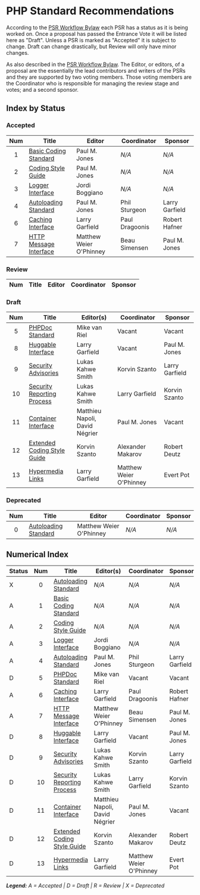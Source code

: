 # PHP Standard Recommendations

According to the [PSR Workflow Bylaw][workflow] each PSR has a status as it is being worked on. Once a proposal has passed the Entrance Vote it will be listed here as "Draft". Unless a PSR is marked as "Accepted" it is subject to change. Draft can change drastically, but Review will only have minor changes.

As also described in the [PSR Workflow Bylaw][workflow]. The Editor, or editors, of a proposal are the essentially the lead contributors and writers of the PSRs and they are supported by two voting members. Those voting members are the Coordinator who is responsible for managing the review stage and votes; and a second sponsor.

## Index by Status

### Accepted

| Num | Title                          | Editor                  |  Coordinator  | Sponsor        |
|:---:|--------------------------------|-------------------------|---------------|----------------|
| 1   | [Basic Coding Standard][psr1]  | Paul M. Jones           | _N/A_         | _N/A_          |
| 2   | [Coding Style Guide][psr2]     | Paul M. Jones           | _N/A_         | _N/A_          |
| 3   | [Logger Interface][psr3]       | Jordi Boggiano          | _N/A_         | _N/A_          |
| 4   | [Autoloading Standard][psr4]   | Paul M. Jones           | Phil Sturgeon | Larry Garfield |
| 6   | [Caching Interface][psr6]      | Larry Garfield          | Paul Dragoonis | Robert Hafner |
| 7   | [HTTP Message Interface][psr7] | Matthew Weier O'Phinney | Beau Simensen | Paul M. Jones  |

### Review

| Num | Title                          | Editor                  |  Coordinator   | Sponsor       |
|:---:|--------------------------------|-------------------------|----------------|---------------|

### Draft

| Num | Title                                | Editor(s)                      |  Coordinator            | Sponsor           |
|:---:|--------------------------------------|--------------------------------|-------------------------|-------------------|
| 5   | [PHPDoc Standard][psr5]              | Mike van Riel                  | Vacant                  | Vacant            |
| 8   | [Huggable Interface][psr8]           | Larry Garfield                 | Vacant                  | Paul M. Jones     |
| 9   | [Security Advisories][psr9]          | Lukas Kahwe Smith              | Korvin Szanto           | Larry Garfield    |
| 10  | [Security Reporting Process][psr10]  | Lukas Kahwe Smith              | Larry Garfield          | Korvin Szanto     |
| 11  | [Container Interface][psr11]         | Matthieu Napoli, David Négrier | Paul M. Jones           | Vacant            |
| 12  | [Extended Coding Style Guide][psr12] | Korvin Szanto                  | Alexander Makarov       | Robert Deutz      |
| 13  | [Hypermedia Links][psr13]            | Larry Garfield                 | Matthew Weier O'Phinney | Evert Pot         |

### Deprecated

| Num | Title                          | Editor                  |  Coordinator  | Sponsor        |
|:---:|--------------------------------|-------------------------|---------------|----------------|
| 0   | [Autoloading Standard][psr0]   | Matthew Weier O'Phinney | _N/A_         | _N/A_          |

## Numerical Index

| Status | Num | Title                                | Editor(s)                      |  Coordinator            | Sponsor           |
|--------|:---:|--------------------------------------|--------------------------------|-------------------------|-------------------|
| X      | 0   | [Autoloading Standard][psr0]         | _N/A_                          | _N/A_                   | _N/A_             |
| A      | 1   | [Basic Coding Standard][psr1]        | _N/A_                          | _N/A_                   | _N/A_             |
| A      | 2   | [Coding Style Guide][psr2]           | _N/A_                          | _N/A_                   | _N/A_             |
| A      | 3   | [Logger Interface][psr3]             | Jordi Boggiano                 | _N/A_                   | _N/A_             |
| A      | 4   | [Autoloading Standard][psr4]         | Paul M. Jones                  | Phil Sturgeon           | Larry Garfield    |
| D      | 5   | [PHPDoc Standard][psr5]              | Mike van Riel                  | Vacant                  | Vacant            |
| A      | 6   | [Caching Interface][psr6]            | Larry Garfield                 | Paul Dragoonis          | Robert Hafner     |
| A      | 7   | [HTTP Message Interface][psr7]       | Matthew Weier O'Phinney        | Beau Simensen           | Paul M. Jones     |
| D      | 8   | [Huggable Interface][psr8]           | Larry Garfield                 | Vacant                  | Paul M. Jones     |
| D      | 9   | [Security Advisories][psr9]          | Lukas Kahwe Smith              | Korvin Szanto           | Larry Garfield    |
| D      | 10  | [Security Reporting Process][psr10]  | Lukas Kahwe Smith              | Larry Garfield          | Korvin Szanto     |
| D      | 11  | [Container Interface][psr11]         | Matthieu Napoli, David Négrier | Paul M. Jones           | Vacant            |
| D      | 12  | [Extended Coding Style Guide][psr12] | Korvin Szanto                  | Alexander Makarov       | Robert Deutz      |
| D      | 13  | [Hypermedia Links][psr13]            | Larry Garfield                 | Matthew Weier O'Phinney | Evert Pot         |

_**Legend:** A = Accepted | D = Draft | R = Review | X = Deprecated_

[workflow]: http://www.php-fig.org/bylaws/psr-workflow/
[psr0]: /psr/psr-0/
[psr1]: /psr/psr-1/
[psr2]: /psr/psr-2/
[psr3]: /psr/psr-3/
[psr4]: /psr/psr-4/
[psr5]: https://github.com/phpDocumentor/fig-standards/tree/master/proposed
[psr6]: /psr/psr-6/
[psr7]: /psr/psr-7/
[psr8]: https://github.com/php-fig/fig-standards/blob/master/proposed/psr-8-hug/psr-8-hug.md
[psr9]: https://github.com/php-fig/fig-standards/blob/master/proposed/security-disclosure-publication.md
[psr10]: https://github.com/php-fig/fig-standards/blob/master/proposed/security-reporting-process.md
[psr11]: https://github.com/container-interop/fig-standards/blob/master/proposed/container.md
[psr12]: https://github.com/php-fig/fig-standards/blob/master/proposed/extended-coding-style-guide.md
[psr13]: https://github.com/php-fig/fig-standards/blob/master/proposed/links.md
